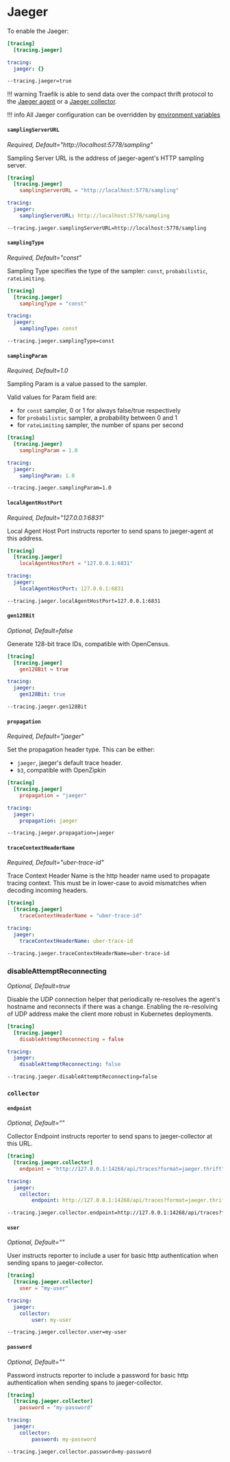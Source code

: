 # Jaeger

To enable the Jaeger:

```toml tab="File (TOML)"
[tracing]
  [tracing.jaeger]
```

```yaml tab="File (YAML)"
tracing:
  jaeger: {}
```

```bash tab="CLI"
--tracing.jaeger=true
```

!!! warning
    Traefik is able to send data over the compact thrift protocol to the [Jaeger agent](https://www.jaegertracing.io/docs/deployment/#agent)
    or a [Jaeger collector](https://www.jaegertracing.io/docs/deployment/#collectors).

!!! info
    All Jaeger configuration can be overridden by [environment variables](https://github.com/jaegertracing/jaeger-client-go#environment-variables)

#### `samplingServerURL`

_Required, Default="http://localhost:5778/sampling"_

Sampling Server URL is the address of jaeger-agent's HTTP sampling server.

```toml tab="File (TOML)"
[tracing]
  [tracing.jaeger]
    samplingServerURL = "http://localhost:5778/sampling"
```

```yaml tab="File (YAML)"
tracing:
  jaeger:
    samplingServerURL: http://localhost:5778/sampling
```

```bash tab="CLI"
--tracing.jaeger.samplingServerURL=http://localhost:5778/sampling
```

#### `samplingType`

_Required, Default="const"_

Sampling Type specifies the type of the sampler: `const`, `probabilistic`, `rateLimiting`.

```toml tab="File (TOML)"
[tracing]
  [tracing.jaeger]
    samplingType = "const"
```

```yaml tab="File (YAML)"
tracing:
  jaeger:
    samplingType: const
```

```bash tab="CLI"
--tracing.jaeger.samplingType=const
```

#### `samplingParam`

_Required, Default=1.0_

Sampling Param is a value passed to the sampler.

Valid values for Param field are:

- for `const` sampler, 0 or 1 for always false/true respectively
- for `probabilistic` sampler, a probability between 0 and 1
- for `rateLimiting` sampler, the number of spans per second

```toml tab="File (TOML)"
[tracing]
  [tracing.jaeger]
    samplingParam = 1.0
```

```yaml tab="File (YAML)"
tracing:
  jaeger:
    samplingParam: 1.0
```

```bash tab="CLI"
--tracing.jaeger.samplingParam=1.0
```

#### `localAgentHostPort`

_Required, Default="127.0.0.1:6831"_

Local Agent Host Port instructs reporter to send spans to jaeger-agent at this address.

```toml tab="File (TOML)"
[tracing]
  [tracing.jaeger]
    localAgentHostPort = "127.0.0.1:6831"
```

```yaml tab="File (YAML)"
tracing:
  jaeger:
    localAgentHostPort: 127.0.0.1:6831
```

```bash tab="CLI"
--tracing.jaeger.localAgentHostPort=127.0.0.1:6831
```

#### `gen128Bit`

_Optional, Default=false_

Generate 128-bit trace IDs, compatible with OpenCensus.

```toml tab="File (TOML)"
[tracing]
  [tracing.jaeger]
    gen128Bit = true
```

```yaml tab="File (YAML)"
tracing:
  jaeger:
    gen128Bit: true
```

```bash tab="CLI"
--tracing.jaeger.gen128Bit
```

#### `propagation`

_Required, Default="jaeger"_

Set the propagation header type.
This can be either:

- `jaeger`, jaeger's default trace header.
- `b3`, compatible with OpenZipkin

```toml tab="File (TOML)"
[tracing]
  [tracing.jaeger]
    propagation = "jaeger"
```

```yaml tab="File (YAML)"
tracing:
  jaeger:
    propagation: jaeger
```

```bash tab="CLI"
--tracing.jaeger.propagation=jaeger
```

#### `traceContextHeaderName`

_Required, Default="uber-trace-id"_

Trace Context Header Name is the http header name used to propagate tracing context.
This must be in lower-case to avoid mismatches when decoding incoming headers.

```toml tab="File (TOML)"
[tracing]
  [tracing.jaeger]
    traceContextHeaderName = "uber-trace-id"
```

```yaml tab="File (YAML)"
tracing:
  jaeger:
    traceContextHeaderName: uber-trace-id
```

```bash tab="CLI"
--tracing.jaeger.traceContextHeaderName=uber-trace-id
```

### disableAttemptReconnecting

_Optional, Default=true_

Disable the UDP connection helper that periodically re-resolves the agent's hostname and reconnects if there was a change.
Enabling the re-resolving of UDP address make the client more robust in Kubernetes deployments.

```toml tab="File (TOML)"
[tracing]
  [tracing.jaeger]
    disableAttemptReconnecting = false
```

```yaml tab="File (YAML)"
tracing:
  jaeger:
    disableAttemptReconnecting: false
```

```bash tab="CLI"
--tracing.jaeger.disableAttemptReconnecting=false
```

### `collector`
#### `endpoint`

_Optional, Default=""_

Collector Endpoint instructs reporter to send spans to jaeger-collector at this URL.

```toml tab="File (TOML)"
[tracing]
  [tracing.jaeger.collector]
    endpoint = "http://127.0.0.1:14268/api/traces?format=jaeger.thrift"
```

```yaml tab="File (YAML)"
tracing:
  jaeger:
    collector:
        endpoint: http://127.0.0.1:14268/api/traces?format=jaeger.thrift
```

```bash tab="CLI"
--tracing.jaeger.collector.endpoint=http://127.0.0.1:14268/api/traces?format=jaeger.thrift
```

#### `user`

_Optional, Default=""_

User instructs reporter to include a user for basic http authentication when sending spans to jaeger-collector.

```toml tab="File (TOML)"
[tracing]
  [tracing.jaeger.collector]
    user = "my-user"
```

```yaml tab="File (YAML)"
tracing:
  jaeger:
    collector:
        user: my-user
```

```bash tab="CLI"
--tracing.jaeger.collector.user=my-user
```

#### `password`

_Optional, Default=""_

Password instructs reporter to include a password for basic http authentication when sending spans to jaeger-collector.

```toml tab="File (TOML)"
[tracing]
  [tracing.jaeger.collector]
    password = "my-password"
```

```yaml tab="File (YAML)"
tracing:
  jaeger:
    collector:
        password: my-password
```

```bash tab="CLI"
--tracing.jaeger.collector.password=my-password
```
